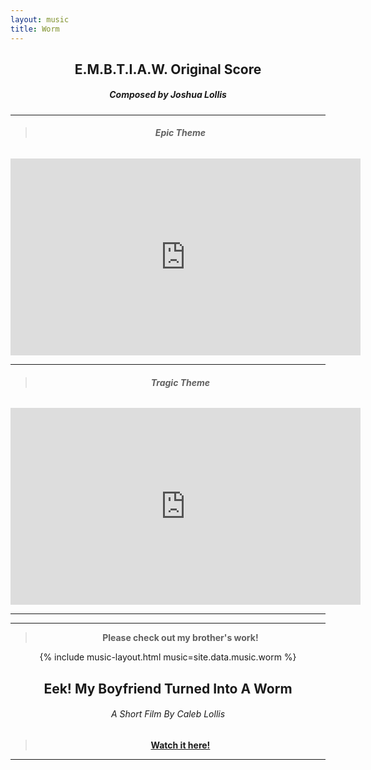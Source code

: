 ```yaml
---
layout: music
title: Worm
---
```


<h2><center>E.M.B.T.I.A.W. Original Score</center></h2>
<h5><center>Composed by Joshua Lollis</center></h5>
<hr>
<h6><blockquote><center><b>Epic Theme</b></center></blockquote></h6>
<div class="yt-video">
<center><iframe width="560" height="315"
src="https://www.youtube.com/embed/dke6jsHlGzA?rel=0&amp;controls=1&amp;showinfo=0"
modestbranding="1" title="YouTube video player" frameborder="0"
allow="accelerometer; autoplay; clipboard-write; encrypted-media; gyroscope; picture-in-picture"
allowfullscreen></iframe></center>
</div>
<hr>
<h6><blockquote><center><b>Tragic Theme</b></center></blockquote></h6>
<div class="yt-video">
<center><iframe width="560" height="315"
src="https://www.youtube.com/embed/QdSxFJrew5E?rel=0&amp;controls=1&amp;showinfo=0&amp;modestbranding=1"
title="YouTube video player" frameborder="0"
allow="accelerometer; autoplay; clipboard-write; encrypted-media; gyroscope; picture-in-picture"
allowfullscreen></iframe></center>
</div>
<hr>
<hr>
<blockquote><b><center>Please check out my brother's work!</center></b></blockquote>
<center> {% include music-layout.html music=site.data.music.worm %} </center>
<h2><center>Eek! My Boyfriend Turned Into A Worm</center></h2>
<h6><center>A Short Film By Caleb Lollis</center></h6>
<blockquote><b><center><a href="https://www.youtube.com/watch?v=YNGCL4SCtwk">Watch it here!</a></center></b></blockquote>
<hr>